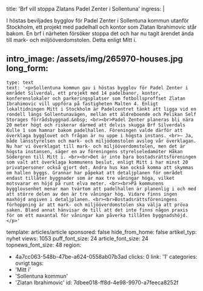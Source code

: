title: 'Brf vill stoppa Zlatans Padel Zenter i Sollentuna'
ingress: |
  <p>I höstas beviljades bygglov för Padel Zenter i Sollentuna kommun utanför Stockholm, ett projekt med padelhall och kontor som Zlatan Ibrahimovic står bakom. En brf i närheten försöker stoppa det och har nu tagit ärendet ända till mark- och miljööverdomstolen. Detta enligt Mitt i.
  </p>
  
intro_image: /assets/img/265970-houses.jpg
long_form:
  -
    type: text
    text: '<p>Sollentuna kommun gav i höstas bygglov för Padel Zenter i området Silverdal, ett projekt med 14 padelbanor, kontor, konferenslokaler och parkeringsplatser som fotbollsproffset Zlatan Ibrahimovic vill uppföra på fastigheten Malten 4. Enligt lokaltidningen Mitt i Stockholm är Padelcentret tänkt att ligga vid en rondell längs Sollentunavägen, mellan ett äldreboende och Pelikan Self Storages förrådsbyggnad.&nbsp; <br><br>Padel Zenter planeras bli nära 20 meter högt och riskerar därmed att delvis skugga Brf Silverdals Kulle 1 som hamnar bakom padelhallen. Föreningen valde därför att överklaga bygglovet och frågan är nu uppe i högsta instans. <br>– Ja, både länsstyrelsen och mark- och miljödomstolen avslog vår överklagan. Nu har vi överklagat till mark- och miljööverdomstolen, men det är högsta instansen, säger en av föreningens styrelseledamöter Håkan Södergren till Mitt i. <br><br>Det är inte bara bostadsrättsföreningen som valt att överklaga kommunens beslut, enligt Mitt i har minst 20 privatpersoner också gjort det. Andra hus kan också komma att skymmas om hallen byggs. Grannar har påpekat att detaljplanen för området endast tillåter byggnader som är max tre våningar höga, vilket motsvarar en höjd på runt elva meter. <br><br>På kommunens bygglovsenhet menar man tvärtom att padelhallen är planenlig i och med att större delen av den är tre våningar hög. Vidare finns ingen maxhöjd angiven i detaljplanen. <br><br>Bostadsrättsföreningens förhoppning är att mark- och miljööverdomstolen ska välja att pröva saken. Bland annat hänvisar de till att det inte finns någon praxis för om ett maxantal för våningar kan påverka tillåten byggnadshöjd.</p>'
template: articles/article
sponsored: false
hide_from_home: false
artikel_typ: nyhet
views: 1053
puff_font_size: 24
article_font_size: 24
topnews_font_size: 48
region:
  - 4a7cc063-548b-47be-a624-0558ab07b3ad
clicks: 0
link: '1'
categories: ovrigt
tags:
  - 'Mitt i'
  - 'Sollentuna kommun'
  - 'Zlatan Ibrahimovic'
id: 7dbee018-ff8d-4e98-9970-a7feeca8252f
